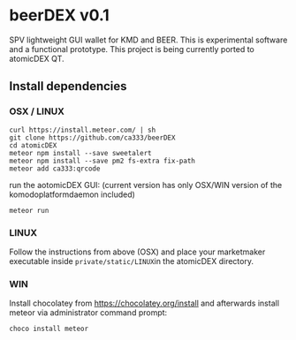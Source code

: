 # beerDEX v0.1

SPV lightweight GUI wallet for KMD and BEER. This is experimental software and a functional
prototype. This project is being currently ported to atomicDEX QT.


## Install dependencies

### OSX / LINUX

```
curl https://install.meteor.com/ | sh
git clone https://github.com/ca333/beerDEX
cd atomicDEX
meteor npm install --save sweetalert
meteor npm install --save pm2 fs-extra fix-path
meteor add ca333:qrcode
```

run the aotomicDEX GUI: (current version has only OSX/WIN version of the komodoplatformdaemon included)
```
meteor run
```

### LINUX

Follow the instructions from above (OSX) and place your marketmaker executable inside `private/static/LINUX`in the atomicDEX directory.

### WIN

Install chocolatey from https://chocolatey.org/install and afterwards install meteor via administrator command prompt:

`choco install meteor`

